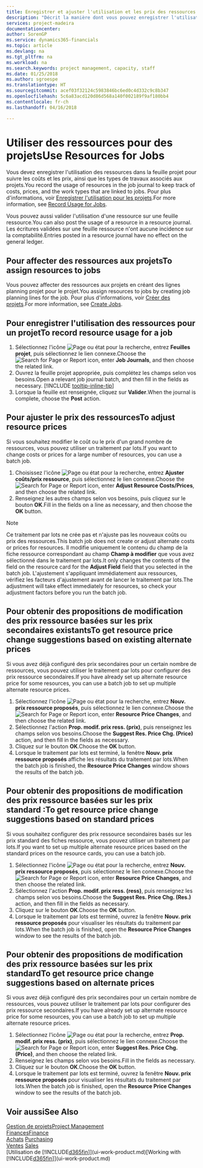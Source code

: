 ```yaml
---
title: Enregistrer et ajuster l'utilisation et les prix des ressources| Microsoft Docs
description: "Décrit la manière dont vous pouvez enregistrer l'utilisation ou la consommation ressource associée à un projet, de garder la trace et de gérer les coûts, les prix, ainsi que les types de travaux."
services: project-madeira
documentationcenter: 
author: SorenGP
ms.service: dynamics365-financials
ms.topic: article
ms.devlang: na
ms.tgt_pltfrm: na
ms.workload: na
ms.search.keywords: project management, capacity, staff
ms.date: 01/25/2018
ms.author: sgroespe
ms.translationtype: HT
ms.sourcegitcommit: acef03f32124c5983846bc6ed0c4d332c9c8b347
ms.openlocfilehash: 5c6a83acd120d86d568a140f002189f9af180bb4
ms.contentlocale: fr-ch
ms.lasthandoff: 04/16/2018

---
```

# <a name="use-resources-for-jobs"></a><span data-ttu-id="57d83-103">Utiliser des ressources pour des projets</span><span class="sxs-lookup"><span data-stu-id="57d83-103">Use Resources for Jobs</span></span>
<span data-ttu-id="57d83-104">Vous devez enregistrer l'utilisation des ressources dans la feuille projet pour suivre les coûts et les prix, ainsi que les types de travaux associés aux projets.</span><span class="sxs-lookup"><span data-stu-id="57d83-104">You record the usage of resources in the job journal to keep track of costs, prices, and the work types that are linked to jobs.</span></span> <span data-ttu-id="57d83-105">Pour plus d'informations, voir [Enregistrer l'utilisation pour les projets](projects-how-record-job-usage.md).</span><span class="sxs-lookup"><span data-stu-id="57d83-105">For more information, see [Record Usage for Jobs](projects-how-record-job-usage.md).</span></span>

<span data-ttu-id="57d83-106">Vous pouvez aussi valider l'utilisation d'une ressource sur une feuille ressource.</span><span class="sxs-lookup"><span data-stu-id="57d83-106">You can also post the usage of a resource in a resource journal.</span></span> <span data-ttu-id="57d83-107">Les écritures validées sur une feuille ressource n'ont aucune incidence sur la comptabilité.</span><span class="sxs-lookup"><span data-stu-id="57d83-107">Entries posted in a resource journal have no effect on the general ledger.</span></span>

## <a name="to-assign-resources-to-jobs"></a><span data-ttu-id="57d83-108">Pour affecter des ressources aux projets</span><span class="sxs-lookup"><span data-stu-id="57d83-108">To assign resources to jobs</span></span>
<span data-ttu-id="57d83-109">Vous pouvez affecter des ressources aux projets en créant des lignes planning projet pour le projet.</span><span class="sxs-lookup"><span data-stu-id="57d83-109">You assign resources to jobs by creating job planning lines for the job.</span></span> <span data-ttu-id="57d83-110">Pour plus d'informations, voir [Créer des projets](projects-how-create-jobs.md).</span><span class="sxs-lookup"><span data-stu-id="57d83-110">For more information, see [Create Jobs](projects-how-create-jobs.md).</span></span>

## <a name="to-record-resource-usage-for-a-job"></a><span data-ttu-id="57d83-111">Pour enregistrer l'utilisation des ressources pour un projet</span><span class="sxs-lookup"><span data-stu-id="57d83-111">To record resource usage for a job</span></span>
1. <span data-ttu-id="57d83-112">Sélectionnez l'icône ![Page ou état pour la recherche](media/ui-search/search_small.png "Page ou état pour la recherche"), entrez **Feuilles projet**, puis sélectionnez le lien connexe.</span><span class="sxs-lookup"><span data-stu-id="57d83-112">Choose the ![Search for Page or Report](media/ui-search/search_small.png "Search for Page or Report icon") icon, enter **Job Journals**, and then choose the related link.</span></span>
2. <span data-ttu-id="57d83-113">Ouvrez la feuille projet appropriée, puis complétez les champs selon vos besoins.</span><span class="sxs-lookup"><span data-stu-id="57d83-113">Open a relevant job journal batch, and then fill in the fields as necessary.</span></span> [!INCLUDE [tooltip-inline-tip](includes/tooltip-inline-tip_md.md)]
3. <span data-ttu-id="57d83-114">Lorsque la feuille est renseignée, cliquez sur **Valider**.</span><span class="sxs-lookup"><span data-stu-id="57d83-114">When the journal is complete, choose the **Post** action.</span></span>

## <a name="to-adjust-resource-prices"></a><span data-ttu-id="57d83-115">Pour ajuster le prix des ressources</span><span class="sxs-lookup"><span data-stu-id="57d83-115">To adjust resource prices</span></span>
<span data-ttu-id="57d83-116">Si vous souhaitez modifier le coût ou le prix d'un grand nombre de ressources, vous pouvez utiliser un traitement par lots.</span><span class="sxs-lookup"><span data-stu-id="57d83-116">If you want to change costs or prices for a large number of resources, you can use a batch job.</span></span>  

1. <span data-ttu-id="57d83-117">Choisissez l'icône ![Page ou état pour la recherche](media/ui-search/search_small.png "Page ou état pour la recherche"), entrez **Ajuster coûts/prix ressource**, puis sélectionnez le lien connexe.</span><span class="sxs-lookup"><span data-stu-id="57d83-117">Choose the ![Search for Page or Report](media/ui-search/search_small.png "Search for Page or Report icon") icon, enter **Adjust Resource Costs/Prices**, and then choose the related link.</span></span>
2. <span data-ttu-id="57d83-118">Renseignez les autres champs selon vos besoins, puis cliquez sur le bouton **OK**.</span><span class="sxs-lookup"><span data-stu-id="57d83-118">Fill in the fields on a line as necessary, and then choose the **OK** button.</span></span>

> [!NOTE]  
>   <span data-ttu-id="57d83-119">Ce traitement par lots ne crée pas et n'ajuste pas les nouveaux coûts ou prix des ressources.</span><span class="sxs-lookup"><span data-stu-id="57d83-119">This batch job does not create or adjust alternate costs or prices for resources.</span></span> <span data-ttu-id="57d83-120">Il modifie uniquement le contenu du champ de la fiche ressource correspondant au champ **Champ à modifier** que vous avez sélectionné dans le traitement par lots.</span><span class="sxs-lookup"><span data-stu-id="57d83-120">It only changes the contents of the field on the resource card for the **Adjust Field** field that you selected in the batch job.</span></span> <span data-ttu-id="57d83-121">L'ajustement s'appliquant immédiatement aux ressources, vérifiez les facteurs d'ajustement avant de lancer le traitement par lots.</span><span class="sxs-lookup"><span data-stu-id="57d83-121">The adjustment will take effect immediately for resources, so check your adjustment factors before you run the batch job.</span></span>

## <a name="to-get-resource-price-change-suggestions-based-on-existing-alternate-prices"></a><span data-ttu-id="57d83-122">Pour obtenir des propositions de modification des prix ressource basées sur les prix secondaires existants</span><span class="sxs-lookup"><span data-stu-id="57d83-122">To get resource price change suggestions based on existing alternate prices</span></span>
<span data-ttu-id="57d83-123">Si vous avez déjà configuré des prix secondaires pour un certain nombre de ressources, vous pouvez utiliser le traitement par lots pour configurer des prix ressource secondaires.</span><span class="sxs-lookup"><span data-stu-id="57d83-123">If you have already set up alternate resource price for some resources, you can use a batch job to set up multiple alternate resource prices.</span></span>

1. <span data-ttu-id="57d83-124">Sélectionnez l'icône ![Page ou état pour la recherche](media/ui-search/search_small.png "Page ou état pour la recherche"), entrez **Nouv. prix ressource proposés**, puis sélectionnez le lien connexe.</span><span class="sxs-lookup"><span data-stu-id="57d83-124">Choose the ![Search for Page or Report](media/ui-search/search_small.png "Search for Page or Report icon") icon, enter **Resource Price Changes**, and then choose the related link.</span></span>
2. <span data-ttu-id="57d83-125">Sélectionnez l'action **Prop. modif. prix ress. (prix)**, puis renseignez les champs selon vos besoins.</span><span class="sxs-lookup"><span data-stu-id="57d83-125">Choose the **Suggest Res. Price Chg. (Price)** action, and then fill in the fields as necessary.</span></span>
3. <span data-ttu-id="57d83-126">Cliquez sur le bouton **OK**.</span><span class="sxs-lookup"><span data-stu-id="57d83-126">Choose the **OK** button.</span></span>  
4. <span data-ttu-id="57d83-127">Lorsque le traitement par lots est terminé, la fenêtre **Nouv. prix ressource proposés** affiche les résultats du traitement par lots.</span><span class="sxs-lookup"><span data-stu-id="57d83-127">When the batch job is finished, the **Resource Price Changes** window shows the results of the batch job.</span></span>

## <a name="to-get-resource-price-change-suggestions-based-on-standard-prices"></a><span data-ttu-id="57d83-128">Pour obtenir des propositions de modification des prix ressource basées sur les prix standard :</span><span class="sxs-lookup"><span data-stu-id="57d83-128">To get resource price change suggestions based on standard prices</span></span>
<span data-ttu-id="57d83-129">Si vous souhaitez configurer des prix ressource secondaires basés sur les prix standard des fiches ressource, vous pouvez utiliser un traitement par lots.</span><span class="sxs-lookup"><span data-stu-id="57d83-129">If you want to set up multiple alternate resource prices based on the standard prices on the resource cards, you can use a batch job.</span></span>  

1. <span data-ttu-id="57d83-130">Sélectionnez l'icône ![Page ou état pour la recherche](media/ui-search/search_small.png "Page ou état pour la recherche"), entrez **Nouv. prix ressource proposés**, puis sélectionnez le lien connexe.</span><span class="sxs-lookup"><span data-stu-id="57d83-130">Choose the ![Search for Page or Report](media/ui-search/search_small.png "Search for Page or Report icon") icon, enter **Resource Price Changes**, and then choose the related link.</span></span>
2. <span data-ttu-id="57d83-131">Sélectionnez l'action **Prop. modif. prix ress. (ress)**, puis renseignez les champs selon vos besoins.</span><span class="sxs-lookup"><span data-stu-id="57d83-131">Choose the **Suggest Res. Price Chg. (Res.)** action, and then fill in the fields as necessary.</span></span>  
3. <span data-ttu-id="57d83-132">Cliquez sur le bouton **OK**.</span><span class="sxs-lookup"><span data-stu-id="57d83-132">Choose the **OK** button.</span></span>  
4. <span data-ttu-id="57d83-133">Lorsque le traitement par lots est terminé, ouvrez la fenêtre **Nouv. prix ressource proposés** pour visualiser les résultats du traitement par lots.</span><span class="sxs-lookup"><span data-stu-id="57d83-133">When the batch job is finished, open the **Resource Price Changes** window to see the results of the batch job.</span></span>

## <a name="to-get-resource-price-change-suggestions-based-on-alternate-prices"></a><span data-ttu-id="57d83-134">Pour obtenir des propositions de modification des prix ressource basées sur les prix standard</span><span class="sxs-lookup"><span data-stu-id="57d83-134">To get resource price change suggestions based on alternate prices</span></span>
<span data-ttu-id="57d83-135">Si vous avez déjà configuré des prix secondaires pour un certain nombre de ressources, vous pouvez utiliser le traitement par lots pour configurer des prix ressource secondaires.</span><span class="sxs-lookup"><span data-stu-id="57d83-135">If you have already set up alternate resource price for some resources, you can use a batch job to set up multiple alternate resource prices.</span></span>

1. <span data-ttu-id="57d83-136">Sélectionnez l'icône ![Page ou état pour la recherche](media/ui-search/search_small.png "Page ou état pour la recherche"), entrez **Prop. modif. prix ress. (prix)**, puis sélectionnez le lien connexe.</span><span class="sxs-lookup"><span data-stu-id="57d83-136">Choose the ![Search for Page or Report](media/ui-search/search_small.png "Search for Page or Report icon") icon, enter **Suggest Res. Price Chg. (Price)**, and then choose the related link.</span></span>  
2. <span data-ttu-id="57d83-137">Renseignez les champs selon vos besoins.</span><span class="sxs-lookup"><span data-stu-id="57d83-137">Fill in the fields as necessary.</span></span>
3. <span data-ttu-id="57d83-138">Cliquez sur le bouton **OK**.</span><span class="sxs-lookup"><span data-stu-id="57d83-138">Choose the **OK** button.</span></span>  
4. <span data-ttu-id="57d83-139">Lorsque le traitement par lots est terminé, ouvrez la fenêtre **Nouv. prix ressource proposés** pour visualiser les résultats du traitement par lots.</span><span class="sxs-lookup"><span data-stu-id="57d83-139">When the batch job is finished, open the **Resource Price Changes** window to see the results of the batch job.</span></span>

## <a name="see-also"></a><span data-ttu-id="57d83-140">Voir aussi</span><span class="sxs-lookup"><span data-stu-id="57d83-140">See Also</span></span>
[<span data-ttu-id="57d83-141">Gestion de projets</span><span class="sxs-lookup"><span data-stu-id="57d83-141">Project Management</span></span>](projects-manage-projects.md)  
[<span data-ttu-id="57d83-142">Finances</span><span class="sxs-lookup"><span data-stu-id="57d83-142">Finance</span></span>](finance.md)  
<span data-ttu-id="57d83-143">[Achats](purchasing-manage-purchasing.md)       </span><span class="sxs-lookup"><span data-stu-id="57d83-143">[Purchasing](purchasing-manage-purchasing.md)       </span></span>  
<span data-ttu-id="57d83-144">[Ventes](sales-manage-sales.md)   </span><span class="sxs-lookup"><span data-stu-id="57d83-144">[Sales](sales-manage-sales.md)   </span></span>  
<span data-ttu-id="57d83-145">[Utilisation de [!INCLUDE[d365fin](includes/d365fin_md.md)]](ui-work-product.md)</span><span class="sxs-lookup"><span data-stu-id="57d83-145">[Working with [!INCLUDE[d365fin](includes/d365fin_md.md)]](ui-work-product.md)</span></span>  

